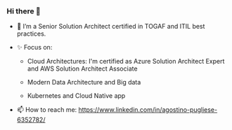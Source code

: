 ### Hi there 👋

- 🔭 I’m a Senior Solution Architect certified in TOGAF and ITIL best practices.

- ✨ Focus on:
  
  -  Cloud Architectures: I'm certified as Azure Solution Architect Expert and AWS Solution Architect Associate

  -  Modern Data Architecture and Big data

  - Kubernetes and Cloud Native app

- 📫 How to reach me: https://www.linkedin.com/in/agostino-pugliese-6352782/

<!--
**apugliese64/apugliese64** is a ✨ _special_ ✨ repository because its `README.md` (this file) appears on your GitHub profile.

Here are some ideas to get you started:

- 🌱 I’m currently learning ...
- 👯 I’m looking to collaborate on ...
- 🤔 I’m looking for help with ...
- 💬 Ask me about ...
- 📫 How to reach me: ...
- 😄 Pronouns: ...
- ⚡ Fun fact: ...
-->
